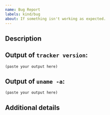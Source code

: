 ```yaml
---
name: Bug Report
labels: kind/bug
about: If something isn't working as expected.
---
```


## Description

<!-- include steps to reproduce, error message you received, etc -->

## Output of `tracker version`:

```
(paste your output here)
```

## Output of `uname -a`:

```
(paste your output here)
```

## Additional details 

